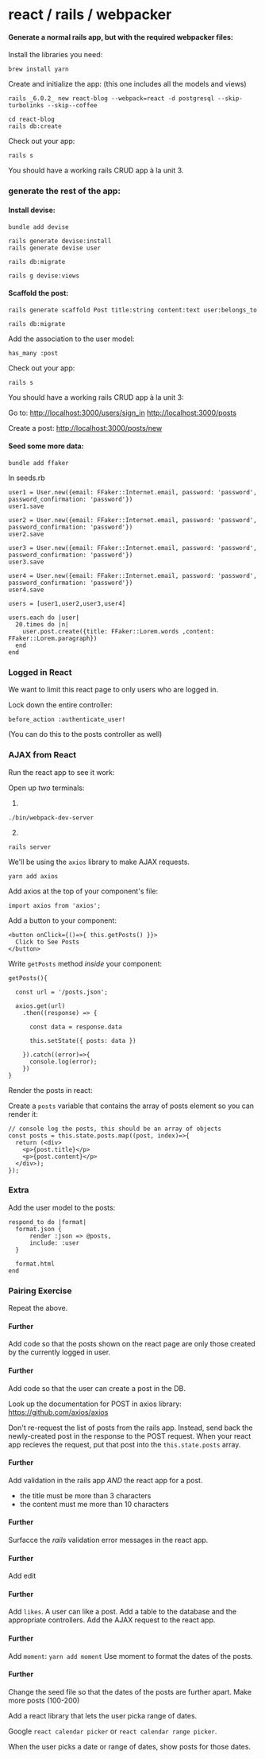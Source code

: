 # react / rails / webpacker



#### Generate a normal rails app, but with the required webpacker files:

Install the libraries you need:
```
brew install yarn
```

Create and initialize the app: (this one includes all the models and views)
```
rails _6.0.2_ new react-blog --webpack=react -d postgresql --skip-turbolinks --skip--coffee

cd react-blog
rails db:create
```

Check out your app:
```
rails s
```

You should have a working rails CRUD app à la unit 3.

### generate the rest of the app:


#### Install devise:

```
bundle add devise
```

```
rails generate devise:install
rails generate devise user
```

```
rails db:migrate
```

```
rails g devise:views
```

#### Scaffold the post:
```
rails generate scaffold Post title:string content:text user:belongs_to
```

```
rails db:migrate
```

Add the association to the user model:
```
has_many :post
```

Check out your app:
```
rails s
```

You should have a working rails CRUD app à la unit 3:

Go to:
[http://localhost:3000/users/sign_in](http://localhost:3000/users/sign_in)
[http://localhost:3000/posts](http://localhost:3000/posts)

Create a post:
[http://localhost:3000/posts/new](http://localhost:3000/posts/new)


#### Seed some more data:
```
bundle add ffaker
```

In seeds.rb
```
user1 = User.new({email: FFaker::Internet.email, password: 'password', password_confirmation: 'password'})
user1.save

user2 = User.new({email: FFaker::Internet.email, password: 'password', password_confirmation: 'password'})
user2.save

user3 = User.new({email: FFaker::Internet.email, password: 'password', password_confirmation: 'password'})
user3.save

user4 = User.new({email: FFaker::Internet.email, password: 'password', password_confirmation: 'password'})
user4.save

users = [user1,user2,user3,user4]

users.each do |user|
  20.times do |n|
    user.post.create({title: FFaker::Lorem.words ,content: FFaker::Lorem.paragraph})
  end
end
```

### Logged in React
We want to limit this react page to only users who are logged in.

Lock down the entire controller:

```
before_action :authenticate_user!
```

(You can do this to the posts controller as well)

### AJAX from React

Run the react app to see it work:

Open up *two* terminals:

1.
```
./bin/webpack-dev-server
```

2.
```
rails server
```

We'll be using the `axios` library to make AJAX requests.

```
yarn add axios
```

Add axios at the top of your component's file:
```
import axios from 'axios';
```

Add a button to your component:

```
<button onClick={()=>{ this.getPosts() }}>
  Click to See Posts
</button>
```

Write `getPosts` method *inside* your component:

```
getPosts(){

  const url = '/posts.json';

  axios.get(url)
    .then((response) => {

      const data = response.data

      this.setState({ posts: data })

    }).catch((error)=>{
      console.log(error);
    })
}
```

Render the posts in react:

Create a `posts` variable that contains the array of posts element so you can render it:

```
// console log the posts, this should be an array of objects
const posts = this.state.posts.map((post, index)=>{
  return (<div>
    <p>{post.title}</p>
    <p>{post.content}</p>
  </div>);
});
```

### Extra

Add the user model to the posts:

```
respond_to do |format|
  format.json {
      render :json => @posts,
      include: :user
  }

  format.html
end
```

### Pairing Exercise

Repeat the above.

#### Further

Add code so that the posts shown on the react page are only those created by the currently logged in user.

#### Further

Add code so that the user can create a post in the DB.

Look up the documentation for POST in axios library: https://github.com/axios/axios

Don't re-request the list of posts from the rails app. Instead, send back the newly-created post in the response to the POST request. When your react app recieves the request, put that post into the `this.state.posts` array.

#### Further

Add validation in the rails app *AND* the react app for a post.

- the title must be more than 3 characters
- the content must me more than 10 characters

#### Further
Surfacce the *rails* validation error messages in the react app.

#### Further
Add edit

#### Further
Add `likes`. A user can like a post. Add a table to the database and the appropriate controllers. Add the AJAX request to the react app.

#### Further
Add `moment`: `yarn add moment` Use moment to format the dates of the posts.

#### Further
Change the seed file so that the dates of the posts are further apart. Make more posts (100-200)

Add a react library that lets the user picka range of dates.

Google `react calendar picker` or `react calendar range picker`.

When the user picks a date or range of dates, show posts for those dates.

